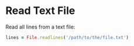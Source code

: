 # Read Text File

Read all lines from a text file:

  ```ruby
lines = File.readlines('/path/to/the/file.txt')
  ```
